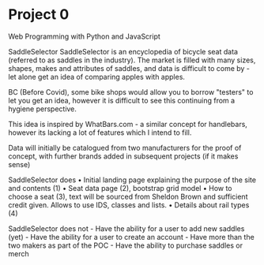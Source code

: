# Project 0

Web Programming with Python and JavaScript

SaddleSelector
SaddleSelector is an encyclopedia of bicycle seat data (referred to as saddles in the industry). The market is filled with many sizes, shapes, makes and attributes of saddles, and data is difficult to come by - let alone get an idea of comparing apples with apples.

BC (Before Covid), some bike shops would allow you to borrow "testers" to let you get an idea, however it is difficult to see this continuing from a hygiene perspective.

This idea is inspired by WhatBars.com - a similar concept for handlebars, however its lacking a lot of features which I intend to fill.

Data will initially be catalogued from two manufacturers for the proof of concept, with further brands added in subsequent projects (if it makes sense)

SaddleSelector does
	• Initial landing page explaining the purpose of the site and contents (1)
	• Seat data page (2), bootstrap grid model
	• How to choose a seat (3), text will be sourced from Sheldon Brown and sufficient credit given. Allows to use IDS, classes and lists.
	• Details about rail types (4)

SaddleSelector does not
	- Have the ability for a user to add new saddles (yet)
	- Have the ability for a user to create an account
	- Have more than the two makers as part of the POC
	- Have the ability to purchase saddles or merch
